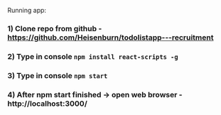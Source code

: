 Running app:

### 1) Clone repo from github - https://github.com/Heisenburn/todolistapp---recruitment
### 2) Type in console `npm install react-scripts -g` 
### 3) Type in console `npm start` 
### 4) After npm start finished -> open web browser - http://localhost:3000/


